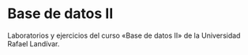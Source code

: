# Base de datos II
Laboratorios y ejercicios del curso «Base de datos II» de la Universidad Rafael Landívar.
